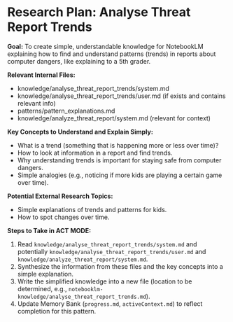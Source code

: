 # Research Plan: Analyse Threat Report Trends

**Goal:** To create simple, understandable knowledge for NotebookLM explaining how to find and understand patterns (trends) in reports about computer dangers, like explaining to a 5th grader.

**Relevant Internal Files:**
- knowledge/analyse_threat_report_trends/system.md
- knowledge/analyse_threat_report_trends/user.md (if exists and contains relevant info)
- patterns/pattern_explanations.md
- knowledge/analyze_threat_report/system.md (relevant for context)

**Key Concepts to Understand and Explain Simply:**
- What is a trend (something that is happening more or less over time)?
- How to look at information in a report and find trends.
- Why understanding trends is important for staying safe from computer dangers.
- Simple analogies (e.g., noticing if more kids are playing a certain game over time).

**Potential External Research Topics:**
- Simple explanations of trends and patterns for kids.
- How to spot changes over time.

**Steps to Take in ACT MODE:**
1. Read `knowledge/analyse_threat_report_trends/system.md` and potentially `knowledge/analyse_threat_report_trends/user.md` and `knowledge/analyze_threat_report/system.md`.
2. Synthesize the information from these files and the key concepts into a simple explanation.
3. Write the simplified knowledge into a new file (location to be determined, e.g., `notebooklm-knowledge/analyse_threat_report_trends.md`).
4. Update Memory Bank (`progress.md`, `activeContext.md`) to reflect completion for this pattern.
